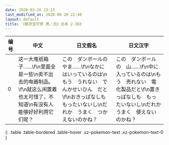 ```yaml
---
date: 2020-03-26 23:13
last_modified_at: 2020-06-20 22:40
layout: default
title: 《精灵宝可梦 黑／白》文本 2-383
---
```

| 编号 | 中文 | 日文假名 | 日文汉字 |
| ---- | ---- | ---- | --- |
| 0 | 这一大堆纸箱子……\f\n里面全是一些\n卖不出去的电器制品。\f\n就这么闲置着也太可惜了，不知道\n有没有人能够好好利用它们呢？ | この　ダンボールの　やま……\f\nなかに　はいっているのは\nもう　うれない　でんかせいひん　だと\f\nおきっぱなしも　もったいないし\nだれか　うまく　つかえないのかね？ | この　ダンボールの　山……\f\n中に　入っているのは\nもう　売れない　電化製品だと\f\n置きっぱなしも　もったいないし\nだれか　うまく　使えないのかね？ |
{: .table .table-bordered .table-hover .xz-pokemon-text .xz-pokemon-text-0 }